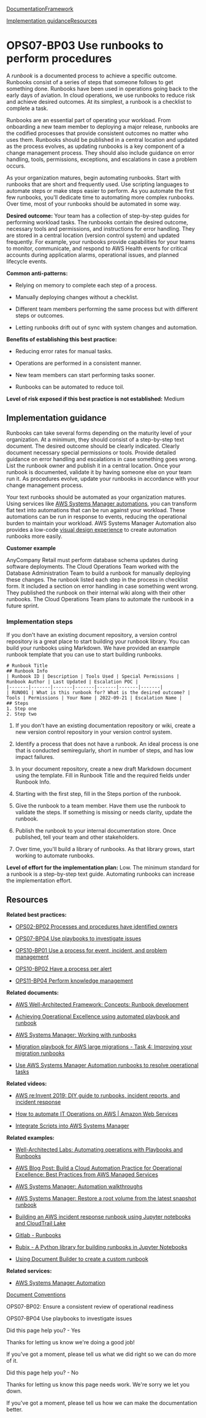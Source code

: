 [Documentation](/index.html)[Framework](welcome.html)

[Implementation guidance](#implementation-guidance)[Resources](#resources)

# OPS07-BP03 Use runbooks to perform procedures

A *runbook* is a documented process to achieve a specific outcome. Runbooks consist of a series of steps that someone follows to get something done. Runbooks have been used in operations going back to the early days of aviation. In cloud operations, we use runbooks to reduce risk and achieve desired outcomes. At its simplest, a runbook is a checklist to complete a task.

Runbooks are an essential part of operating your workload. From onboarding a new team member to deploying a major release, runbooks are the codified processes that provide consistent outcomes no matter who uses them. Runbooks should be published in a central location and updated as the process evolves, as updating runbooks is a key component of a change management process. They should also include guidance on error handling, tools, permissions, exceptions, and escalations in case a problem occurs.

As your organization matures, begin automating runbooks. Start with runbooks that are short and frequently used. Use scripting languages to automate steps or make steps easier to perform. As you automate the first few runbooks, you'll dedicate time to automating more complex runbooks. Over time, most of your runbooks should be automated in some way.

**Desired outcome:** Your team has a collection of step-by-step guides for performing workload tasks. The runbooks contain the desired outcome, necessary tools and permissions, and instructions for error handling. They are stored in a central location (version control system) and updated frequently. For example, your runbooks provide capabilities for your teams to monitor, communicate, and respond to AWS Health events for critical accounts during application alarms, operational issues, and planned lifecycle events.

**Common anti-patterns:**

* Relying on memory to complete each step of a process.

* Manually deploying changes without a checklist.

* Different team members performing the same process but with different steps or outcomes.

* Letting runbooks drift out of sync with system changes and automation.

**Benefits of establishing this best practice:**

* Reducing error rates for manual tasks.

* Operations are performed in a consistent manner.

* New team members can start performing tasks sooner.

* Runbooks can be automated to reduce toil.

**Level of risk exposed if this best practice is not established:** Medium

## Implementation guidance

Runbooks can take several forms depending on the maturity level of your organization. At a minimum, they should consist of a step-by-step text document. The desired outcome should be clearly indicated. Clearly document necessary special permissions or tools. Provide detailed guidance on error handling and escalations in case something goes wrong. List the runbook owner and publish it in a central location. Once your runbook is documented, validate it by having someone else on your team run it. As procedures evolve, update your runbooks in accordance with your change management process.

Your text runbooks should be automated as your organization matures. Using services like [AWS Systems Manager automations](https://docs.aws.amazon.com/systems-manager/latest/userguide/systems-manager-automation.html), you can transform flat text into automations that can be run against your workload. These automations can be run in response to events, reducing the operational burden to maintain your workload. AWS Systems Manager Automation also provides a low-code [visual design experience](https://docs.aws.amazon.com/systems-manager/latest/userguide/automation-visual-designer.html) to create automation runbooks more easily.

**Customer example**

AnyCompany Retail must perform database schema updates during software deployments. The Cloud Operations Team worked with the Database Administration Team to build a runbook for manually deploying these changes. The runbook listed each step in the process in checklist form. It included a section on error handling in case something went wrong. They published the runbook on their internal wiki along with their other runbooks. The Cloud Operations Team plans to automate the runbook in a future sprint.

### Implementation steps

If you don't have an existing document repository, a version control repository is a great place to start building your runbook library. You can build your runbooks using Markdown. We have provided an example runbook template that you can use to start building runbooks.

```
# Runbook Title
## Runbook Info
| Runbook ID | Description | Tools Used | Special Permissions | Runbook Author | Last Updated | Escalation POC | 
|-------|-------|-------|-------|-------|-------|-------|
| RUN001 | What is this runbook for? What is the desired outcome? | Tools | Permissions | Your Name | 2022-09-21 | Escalation Name |
## Steps
1. Step one
2. Step two
```

1. If you don't have an existing documentation repository or wiki, create a new version control repository in your version control system.

2. Identify a process that does not have a runbook. An ideal process is one that is conducted semiregularly, short in number of steps, and has low impact failures.

3. In your document repository, create a new draft Markdown document using the template. Fill in Runbook Title and the required fields under Runbook Info.

4. Starting with the first step, fill in the Steps portion of the runbook.

5. Give the runbook to a team member. Have them use the runbook to validate the steps. If something is missing or needs clarity, update the runbook.

6. Publish the runbook to your internal documentation store. Once published, tell your team and other stakeholders.

7. Over time, you'll build a library of runbooks. As that library grows, start working to automate runbooks.

**Level of effort for the implementation plan:** Low. The minimum standard for a runbook is a step-by-step text guide. Automating runbooks can increase the implementation effort.

## Resources

**Related best practices:**

* [OPS02-BP02 Processes and procedures have identified owners](https://docs.aws.amazon.com/wellarchitected/latest/operational-excellence-pillar/ops_ops_model_def_proc_owners.html)

* [OPS07-BP04 Use playbooks to investigate issues](https://docs.aws.amazon.com/wellarchitected/latest/operational-excellence-pillar/ops_ready_to_support_use_playbooks.html)

* [OPS10-BP01 Use a process for event, incident, and problem management](https://docs.aws.amazon.com/wellarchitected/latest/operational-excellence-pillar/ops_event_response_event_incident_problem_process.html)

* [OPS10-BP02 Have a process per alert](https://docs.aws.amazon.com/wellarchitected/latest/operational-excellence-pillar/ops_event_response_process_per_alert.html)

* [OPS11-BP04 Perform knowledge management](https://docs.aws.amazon.com/wellarchitected/latest/operational-excellence-pillar/ops_evolve_ops_knowledge_management.html)

**Related documents:**

* [AWS Well-Architected Framework: Concepts: Runbook development](https://wa.aws.amazon.com/wellarchitected/2020-07-02T19-33-23/wat.concept.runbook.en.html)

* [Achieving Operational Excellence using automated playbook and runbook](https://aws.amazon.com/blogs/mt/achieving-operational-excellence-using-automated-playbook-and-runbook/)

* [AWS Systems Manager: Working with runbooks](https://docs.aws.amazon.com/systems-manager/latest/userguide/automation-documents.html)

* [Migration playbook for AWS large migrations - Task 4: Improving your migration runbooks](https://docs.aws.amazon.com/prescriptive-guidance/latest/large-migration-migration-playbook/task-four-migration-runbooks.html)

* [Use AWS Systems Manager Automation runbooks to resolve operational tasks](https://aws.amazon.com/blogs/mt/use-aws-systems-manager-automation-runbooks-to-resolve-operational-tasks/)

**Related videos:**

* [AWS re:Invent 2019: DIY guide to runbooks, incident reports, and incident response](https://www.youtube.com/watch?v=E1NaYN_fJUo)

* [How to automate IT Operations on AWS | Amazon Web Services](https://www.youtube.com/watch?v=GuWj_mlyTug)

* [Integrate Scripts into AWS Systems Manager](https://www.youtube.com/watch?v=Seh1RbnF-uE)

**Related examples:**

* [Well-Architected Labs: Automating operations with Playbooks and Runbooks](https://wellarchitectedlabs.com/operational-excellence/200_labs/200_automating_operations_with_playbooks_and_runbooks/)

* [AWS Blog Post: Build a Cloud Automation Practice for Operational Excellence: Best Practices from AWS Managed Services](https://aws.amazon.com/blogs/mt/build-a-cloud-automation-practice-for-operational-excellence-best-practices-from-aws-managed-services/)

* [AWS Systems Manager: Automation walkthroughs](https://docs.aws.amazon.com/systems-manager/latest/userguide/automation-walk.html)

* [AWS Systems Manager: Restore a root volume from the latest snapshot runbook](https://docs.aws.amazon.com/systems-manager/latest/userguide/automation-document-sample-restore.html)

* [Building an AWS incident response runbook using Jupyter notebooks and CloudTrail Lake](https://catalog.us-east-1.prod.workshops.aws/workshops/a5801f0c-7bd6-4282-91ae-4dfeb926a035/en-US)

* [Gitlab - Runbooks](https://gitlab.com/gitlab-com/runbooks)

* [Rubix - A Python library for building runbooks in Jupyter Notebooks](https://github.com/Nurtch/rubix)

* [Using Document Builder to create a custom runbook](https://docs.aws.amazon.com/systems-manager/latest/userguide/automation-walk-document-builder.html)

**Related services:**

* [AWS Systems Manager Automation](https://docs.aws.amazon.com/systems-manager/latest/userguide/systems-manager-automation.html)


[Document Conventions](/general/latest/gr/docconventions.html)

OPS07-BP02: Ensure a consistent review of operational readiness

OPS07-BP04 Use playbooks to investigate issues

Did this page help you? - Yes

Thanks for letting us know we're doing a good job!

If you've got a moment, please tell us what we did right so we can do more of it.

Did this page help you? - No

Thanks for letting us know this page needs work. We're sorry we let you down.

If you've got a moment, please tell us how we can make the documentation better.</awsdocs-view></awsui-app-layout>
